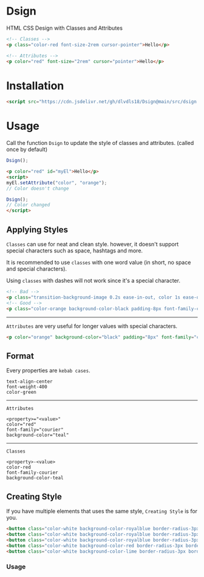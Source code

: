 # Dsign
HTML CSS Design with Classes and Attributes

```html
<!-- Classes -->
<p class="color-red font-size-2rem cursor-pointer">Hello</p>

<!-- Attributes -->
<p color="red" font-size="2rem" cursor="pointer">Hello</p>
```

# Installation

```html
<script src="https://cdn.jsdelivr.net/gh/dlvdls18/Dsign@main/src/dsign.js"></script>
```

# Usage

Call the function `Dsign` to update the style of classes and attributes. (called once by default)

```js
Dsign();
```

```html
<p color="red" id="myEl">Hello</p>
<script>
myEl.setAttribute("color", "orange");
// Color doesn't change

Dsign();
// Color changed
</script>
```

## Applying Styles

`Classes` can use for neat and clean style. however, it doesn't support special characters such as space, hashtags and more.

It is recommended to use `classes` with one word value (in short, no space and special characters).

Using `classes` with dashes will not work since it's a special character.

```html
<!-- Bad -->
<p class="transition-background-image 0.2s ease-in-out, color 1s ease-out background-image-linear-gradient(to bottom, red, blue) font-family-var(--my-font)">Hello</p>
<!-- Good -->
<p class="color-orange background-color-black padding-8px font-family-courier">Hello</p>
```

***


`Attributes` are very useful for longer values with special characters.

```html
<p color="orange" background-color="black" padding="8px" font-family="courier">Hello</p>
```

## Format

Every properties are `kebab cases`.

```
text-align-center
font-weight-400
color-green
```

***

`Attributes`

```
<property>="<value>"
color="red"
font-family="courier"
background-color="teal"
```

***

`Classes`


```
<property>-<value>
color-red
font-family-courier
background-color-teal
```



## Creating Style

If you have multiple elements that uses the same style, `Creating Style` is for you.


```html
<button class="color-white background-color-royalblue border-radius-3px border-color-transparent padding-8px font-size-1rem margin-5px">Action 1</button>
<button class="color-white background-color-royalblue border-radius-3px border-color-transparent padding-8px font-size-1rem margin-5px">Action 2</button>
<button class="color-white background-color-royalblue border-radius-3px border-color-transparent padding-8px font-size-1rem margin-5px">Action 3</button>
<button class="color-white background-color-red border-radius-3px border-color-transparent padding-8px font-size-1rem margin-5px">Danger Action</button>
<button class="color-white background-color-lime border-radius-3px border-color-transparent padding-8px font-size-1rem margin-5px">Success Action</button>
```


### Usage